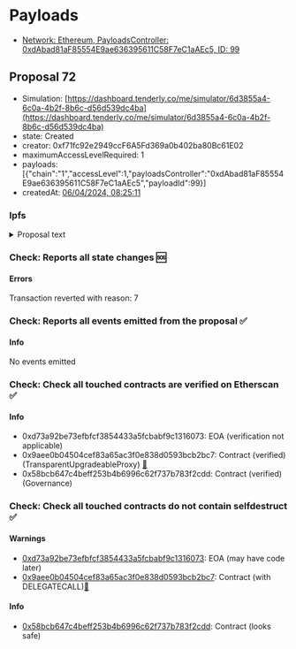 # Payloads

- [Network: Ethereum, PayloadsController: 0xdAbad81aF85554E9ae636395611C58F7eC1aAEc5, ID: 99](/reports/payloads/1/0xdAbad81aF85554E9ae636395611C58F7eC1aAEc5/99.md)

## Proposal 72

- Simulation: [https://dashboard.tenderly.co/me/simulator/6d3855a4-6c0a-4b2f-8b6c-d56d539dc4ba](https://dashboard.tenderly.co/me/simulator/6d3855a4-6c0a-4b2f-8b6c-d56d539dc4ba)
- state: Created
- creator: 0xf71fc92e2949ccF6A5Fd369a0b402ba80Bc61E02
- maximumAccessLevelRequired: 1
- payloads: [{"chain":"1","accessLevel":1,"payloadsController":"0xdAbad81aF85554E9ae636395611C58F7eC1aAEc5","payloadId":99}]
- createdAt: [06/04/2024, 08:25:11](https://etherscan.io/tx/0x4303a2f751f1957f14a275cdefc88b70bc8535d55832a460e02d0cabbf0ef7c8)

### Ipfs

<details>
  <summary>Proposal text</summary>
  
  
## Simple Summary

Disable withdrawals and transfers for aAMPL so a distribution snapshot can be taken.

## Motivation

Due to a problem in the aAMPL custom implementation, the supply and balances don't correspond to the claims of AMPL suppliers.
While work is being made to determined the exact claims, there has been a proposal for the distribution of an initial 300'000 USD. As there are still active AMPL borrow positions, a situation could occur in which a user repays his debt and another user withdraws their aAMPL, causing issues in for a fair distribution.

Therefore transfers aAMPL and withdrawals of AMPL will be disabled, while repayments and liquidations will stay intact.

In addition, after validating there is no impact of it on the borrow side, the interest rate strategy of AMPL is reverted to the one that was configured before [proposal 16](https://vote.onaave.com/proposal/?proposalId=16), when parameters where lowered for pre-caution.
The goal of this is to, as intended, still apply growth on the borrow side, specially for currently healthy positions (non-liquidated).

## Specification

The proposal will call:

- `AaveV2Ethereum.POOL_CONFIGURATOR.updateAToken(AaveV2EthereumAssets.AMPL_UNDERLYING, A_TOKEN_IMPL);` to replace the aToken implementation
- Change the AMPL interest rate strategy to the previous one, with the following configuration:

| Parameter      | Current | Recommended |
| -------------- | ------- | ----------- |
| Base           | 20%     | No Change   |
| Slope1         | 0%      | No Change   |
| Slope2         | 0%      | 300%        |
| Uoptimal       | 80%     | No Change   |
| Reserve Factor | 99.00%  | No Change   |

## References

- Implementation: [AaveV2Ethereum](https://github.com/bgd-labs/aave-proposals-v3/blob/ab46df3a63eecc68ea3921fdcc4a7663bbc0a4a0/src/20240402_AaveV2Ethereum_UpgradeAMPLImplementation/AaveV2Ethereum_UpgradeAMPLImplementation_20240402.sol)
- Tests: [AaveV2Ethereum](https://github.com/bgd-labs/aave-proposals-v3/blob/ab46df3a63eecc68ea3921fdcc4a7663bbc0a4a0/src/20240402_AaveV2Ethereum_UpgradeAMPLImplementation/AaveV2Ethereum_UpgradeAMPLImplementation_20240402.t.sol)
- [Snapshot](https://snapshot.org/#/aave.eth/proposal/0xb7226dd6441b67225924082215f7a512bfd98252897ee43a879084e07ab53607)
- [Discussion](https://governance.aave.com/t/arfc-aampl-interim-distribution/17184)

## Copyright

Copyright and related rights waived via [CC0](https://creativecommons.org/publicdomain/zero/1.0/).

</details>

### Check: Reports all state changes :sos:

#### Errors

Transaction reverted with reason: 7

### Check: Reports all events emitted from the proposal :white_check_mark:

#### Info

No events emitted

### Check: Check all touched contracts are verified on Etherscan :white_check_mark:

#### Info

- 0xd73a92be73efbfcf3854433a5fcbabf9c1316073: EOA (verification not applicable)
- 0x9aee0b04504cef83a65ac3f0e838d0593bcb2bc7: Contract (verified) (TransparentUpgradeableProxy) [:ghost:](https://github.com/bgd-labs/aave-address-book "GovernanceV3Ethereum.GOVERNANCE")
- 0x58bcb647c4beff253b4b6996c62f737b783f2cdd: Contract (verified) (Governance) 

### Check: Check all touched contracts do not contain selfdestruct :white_check_mark:

#### Warnings

- [0xd73a92be73efbfcf3854433a5fcbabf9c1316073](https://etherscan.io/address/0xd73a92be73efbfcf3854433a5fcbabf9c1316073): EOA (may have code later)
- [0x9aee0b04504cef83a65ac3f0e838d0593bcb2bc7](https://etherscan.io/address/0x9aee0b04504cef83a65ac3f0e838d0593bcb2bc7): Contract (with DELEGATECALL)[:ghost:](https://github.com/bgd-labs/aave-address-book "GovernanceV3Ethereum.GOVERNANCE")

#### Info

- [0x58bcb647c4beff253b4b6996c62f737b783f2cdd](https://etherscan.io/address/0x58bcb647c4beff253b4b6996c62f737b783f2cdd): Contract (looks safe)

